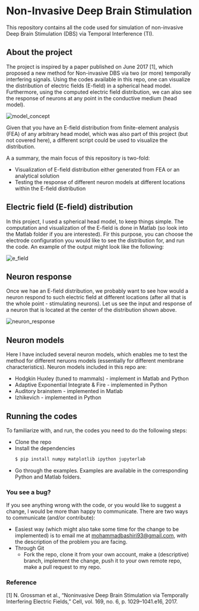 # Non-Invasive Deep Brain Stimulation

This repository contains all the code used for simulation of non-invasive Deep Brain Stimulation (DBS) via Temporal Interference (TI).

## About the project

The project is inspired by a paper published on June 2017 [1], which proposed a new 
method for Non-invasive DBS via two (or more) temporally interfering signals. Using the 
codes available in this repo, one can visualize the distribution of electric fields (E-field) in 
a spherical head model. Furthermore, using the computed electric field distribution, we 
can also see the response of neurons at any point in the conductive medium (head model).

![model_concept](https://github.com/mohammadbashiri/non-invasive-deep-brain-stimulation/blob/master/Figures/Head_model_Concept.png)

Given that you have an E-field distribution from finite-element analysis (FEA) of any arbitrary head model, 
which was also part of this project (but not covered here), a different script could be used to visualize 
the distribution.

A a summary, the main focus of this repository is two-fold:
- Visualization of E-field distribution either generated from FEA or an analytical solution
- Testing the response of different neuron models at different locations within the E-field 
distribution


## Electric field (E-field) distribution

In this project, I used a spherical head model, to keep things simple. The computation and 
visualization of the E-field is done in Matlab (so look into the Matlab folder if you are 
interested). Fir this purpose, you can choose the electrode configuration you would like to 
see the distribution for, and run the code. An example of the output might look like the 
following:

![e_field](https://github.com/mohammadbashiri/non-invasive-deep-brain-stimulation/blob/master/Figures/E-field_example.png)

## Neuron response

Once we hae an E-field distribution, we probably want to see how would a neuron respond to 
such electric field at different locations (after all that is the whole point - stimulating 
neurons). Let us see the input and response of a neuron that is located at the center of 
the distribution shown above.

![neuron_response](https://github.com/mohammadbashiri/non-invasive-deep-brain-stimulation/blob/master/Figures/Neuron_response.png)

## Neuron models

Here I have included several neuron models, which enables me to test the method for different 
neruons models (essentially for different membrane characteristics). Neuron models included in 
this repo are:

* Hodgkin Huxley (tuned to mammals) - implement in Matlab and Python
* Adaptive Exponential Integrate & Fire -  implemented in Python
* Auditory brainstem - implemented in Matlab
* Izhikevich - implemented in Python

## Running the codes

To familiarize with, and run, the codes you need to do the following steps:

* Clone the repo
* Install the dependencies
    ```bash
    $ pip install numpy matplotlib ipython jupyterlab
    ```
* Go through the examples. Examples are available in the corresponding Python and Matlab folders.

### You see a bug?

If you see anything wrong with the code, or you would like to suggest a change, I would be more 
than happy to communicate. There are two ways to communicate (and/or contribute):
- Easiest way (which might also take some time for the change to be implemented) is to 
email me at mohammadbashiri93@gmail.com, with the description of the problem you are facing.
- Through Git
    - Fork the repo, clone it from your own account, make a (descriptive) branch, implement 
    the change, push it to your own remote repo, make a pull request to my repo.

### Reference
[1] N. Grossman et al., “Noninvasive Deep Brain Stimulation via Temporally Interfering Electric Fields,” Cell, vol. 169, no. 6,
p. 1029–1041.e16, 2017.
